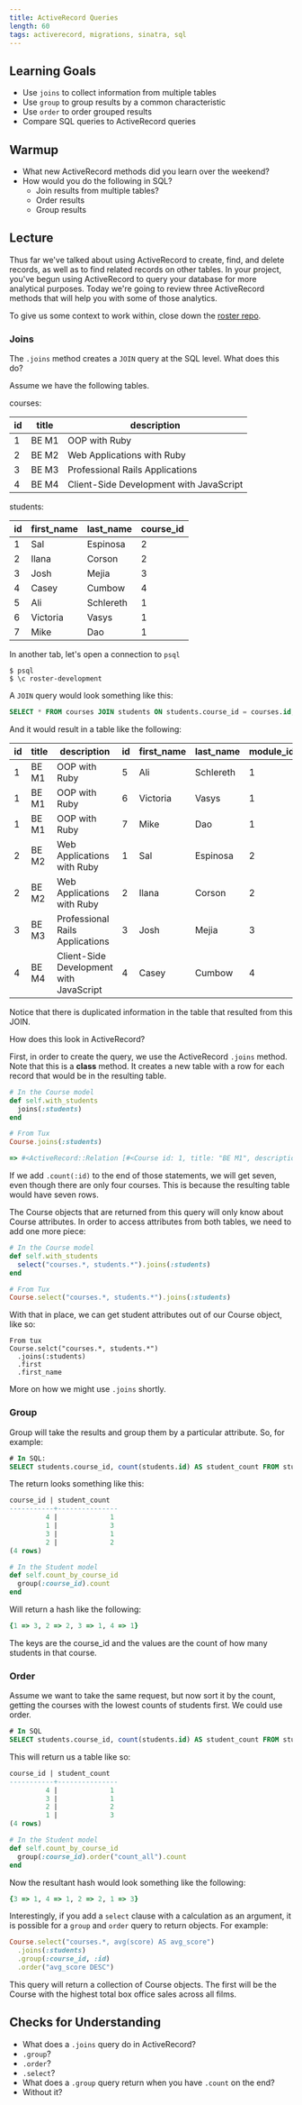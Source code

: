 ```yaml
---
title: ActiveRecord Queries
length: 60
tags: activerecord, migrations, sinatra, sql
---
```


## Learning Goals

* Use `joins` to collect information from multiple tables
* Use `group` to group results by a common characteristic
* Use `order` to order grouped results
* Compare SQL queries to ActiveRecord queries

## Warmup

* What new ActiveRecord methods did you learn over the weekend?
* How would you do the following in SQL?
  * Join results from multiple tables?
  * Order results
  * Group results

## Lecture

Thus far we've talked about using ActiveRecord to create, find, and delete records, as well as to find related records on other tables. In your project, you've begun using ActiveRecord to query your database for more analytical purposes. Today we're going to review three ActiveRecord methods that will help you with some of those analytics.

To give us some context to work within, close down the [roster repo](https://github.com/turingschool-examples/roster).

### Joins

The `.joins` method creates a `JOIN` query at the SQL level. What does this do?

Assume we have the following tables.

courses:

| id | title | description                             |
|----|-------|-----------------------------------------|
| 1  | BE M1 | OOP with Ruby                           |
| 2  | BE M2 | Web Applications with Ruby              |
| 3  | BE M3 | Professional Rails Applications         |
| 4  | BE M4 | Client-Side Development with JavaScript |

students:

| id | first_name | last_name | course_id |
|----|------------|-----------|-----------|
| 1  | Sal        | Espinosa  | 2         |
| 2  | Ilana      | Corson    | 2         |
| 3  | Josh       | Mejia     | 3         |
| 4  | Casey      | Cumbow    | 4         |
| 5  | Ali        | Schlereth | 1         |
| 6  | Victoria   | Vasys     | 1         |
| 7  | Mike       | Dao       | 1         |


In another tab, let's open a connection to `psql`
```
$ psql
$ \c roster-development
```
A `JOIN` query would look something like this:

```SQL
SELECT * FROM courses JOIN students ON students.course_id = courses.id;
```

And it would result in a table like the following:

| id | title | description                             | id | first_name | last_name | module_id |
|----|-------|-----------------------------------------|----|------------|-----------|-----------|
| 1  | BE M1 | OOP with Ruby                           | 5  | Ali        | Schlereth | 1         |
| 1  | BE M1 | OOP with Ruby                           | 6  | Victoria   | Vasys     | 1         |
| 1  | BE M1 | OOP with Ruby                           | 7  | Mike       | Dao       | 1         |
| 2  | BE M2 | Web Applications with Ruby              | 1  | Sal        | Espinosa  | 2         |
| 2  | BE M2 | Web Applications with Ruby              | 2  | Ilana      | Corson    | 2         |
| 3  | BE M3 | Professional Rails Applications         | 3  | Josh       | Mejia     | 3         |
| 4  | BE M4 | Client-Side Development with JavaScript | 4  | Casey      | Cumbow    | 4         |

Notice that there is duplicated information in the table that resulted from this JOIN.

How does this look in ActiveRecord?

First, in order to create the query, we use the ActiveRecord `.joins` method. Note that this is a **class** method. It creates a new table with a row for each record that would be in the resulting table.

```ruby
# In the Course model
def self.with_students
  joins(:students)
end

# From Tux
Course.joins(:students)
```

```ruby
=> #<ActiveRecord::Relation [#<Course id: 1, title: "BE M1", description: "OOP with Ruby">, #<Course id: 1, title: "BE M1", description: "OOP with Ruby">, #<Course id: 1, title: "BE M1", description: "OOP with Ruby">, #<Course id: 2, title: "BE M2", description: "Web Applications with Ruby">, #<Course id: 2, title: "BE M2", description: "Web Applications with Ruby">, #<Course id: 3, title: "BE M3", description: "Professional Rails Applications">, #<Course id: 4, title: "BE M4", description: "Client-Side Development with JavaScript">]>
```


If we add `.count(:id)` to the end of those statements, we will get seven, even though there are only four courses. This is because the resulting table would have seven rows.

The Course objects that are returned from this query will only know about Course attributes. In order to access attributes from both tables, we need to add one more piece:

```ruby
# In the Course model
def self.with_students
  select("courses.*, students.*").joins(:students)
end

# From Tux
Course.select("courses.*, students.*").joins(:students)
```

With that in place, we can get student attributes out of our Course object, like so:

```
From tux
Course.selct("courses.*, students.*")
  .joins(:students)
  .first
  .first_name
```

More on how we might use `.joins` shortly.

### Group

Group will take the results and group them by a particular attribute. So, for example:

```SQL
# In SQL:
SELECT students.course_id, count(students.id) AS student_count FROM students GROUP BY students.course_id;
```
The return looks something like this:

```SQL
course_id | student_count
-----------+---------------
         4 |             1
         1 |             3
         3 |             1
         2 |             2
(4 rows)
```

```ruby
# In the Student model
def self.count_by_course_id
  group(:course_id).count
end
```

Will return a hash like the following:

```ruby
{1 => 3, 2 => 2, 3 => 1, 4 => 1}
```

The keys are the course_id and the values are the count of how many students in that course.

### Order

Assume we want to take the same request, but now sort it by the count, getting the courses with the lowest counts of students first. We could use order.

```SQL
# In SQL
SELECT students.course_id, count(students.id) AS student_count FROM students GROUP BY students.course_id ORDER BY student_count;
```

This will return us a table like so:

```SQL
course_id | student_count
-----------+---------------
         4 |             1
         3 |             1
         2 |             2
         1 |             3
(4 rows)
```

```ruby
# In the Student model
def self.count_by_course_id
  group(:course_id).order("count_all").count
end
```

Now the resultant hash would look something like the following:

```ruby
{3 => 1, 4 => 1, 2 => 2, 1 => 3}
```

Interestingly, if you add a `select` clause with a calculation as an argument, it is possible for a `group` and `order` query to return objects. For example:

```ruby
Course.select("courses.*, avg(score) AS avg_score")
  .joins(:students)
  .group(:course_id, :id)
  .order("avg_score DESC")
```

This query will return a collection of Course objects. The first will be the Course with the highest total box office sales across all films.

## Checks for Understanding

* What does a `.joins` query do in ActiveRecord?
* `.group`?
* `.order`?
* `.select`?
* What does a `.group` query return when you have `.count` on the end?
* Without it?
